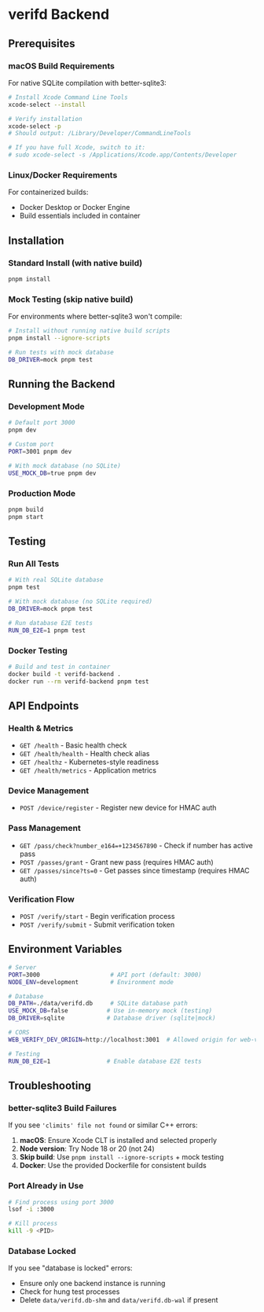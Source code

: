 # verifd Backend

## Prerequisites

### macOS Build Requirements
For native SQLite compilation with better-sqlite3:

```bash
# Install Xcode Command Line Tools
xcode-select --install

# Verify installation
xcode-select -p
# Should output: /Library/Developer/CommandLineTools

# If you have full Xcode, switch to it:
# sudo xcode-select -s /Applications/Xcode.app/Contents/Developer
```

### Linux/Docker Requirements
For containerized builds:
- Docker Desktop or Docker Engine
- Build essentials included in container

## Installation

### Standard Install (with native build)
```bash
pnpm install
```

### Mock Testing (skip native build)
For environments where better-sqlite3 won't compile:

```bash
# Install without running native build scripts
pnpm install --ignore-scripts

# Run tests with mock database
DB_DRIVER=mock pnpm test
```

## Running the Backend

### Development Mode
```bash
# Default port 3000
pnpm dev

# Custom port
PORT=3001 pnpm dev

# With mock database (no SQLite)
USE_MOCK_DB=true pnpm dev
```

### Production Mode
```bash
pnpm build
pnpm start
```

## Testing

### Run All Tests
```bash
# With real SQLite database
pnpm test

# With mock database (no SQLite required)
DB_DRIVER=mock pnpm test

# Run database E2E tests
RUN_DB_E2E=1 pnpm test
```

### Docker Testing
```bash
# Build and test in container
docker build -t verifd-backend .
docker run --rm verifd-backend pnpm test
```

## API Endpoints

### Health & Metrics
- `GET /health` - Basic health check
- `GET /health/health` - Health check alias
- `GET /healthz` - Kubernetes-style readiness
- `GET /health/metrics` - Application metrics

### Device Management
- `POST /device/register` - Register new device for HMAC auth

### Pass Management
- `GET /pass/check?number_e164=+1234567890` - Check if number has active pass
- `POST /passes/grant` - Grant new pass (requires HMAC auth)
- `GET /passes/since?ts=0` - Get passes since timestamp (requires HMAC auth)

### Verification Flow
- `POST /verify/start` - Begin verification process
- `POST /verify/submit` - Submit verification token

## Environment Variables

```bash
# Server
PORT=3000                    # API port (default: 3000)
NODE_ENV=development         # Environment mode

# Database
DB_PATH=./data/verifd.db     # SQLite database path
USE_MOCK_DB=false           # Use in-memory mock (testing)
DB_DRIVER=sqlite            # Database driver (sqlite|mock)

# CORS
WEB_VERIFY_DEV_ORIGIN=http://localhost:3001  # Allowed origin for web-verify

# Testing
RUN_DB_E2E=1                # Enable database E2E tests
```

## Troubleshooting

### better-sqlite3 Build Failures

If you see `'climits' file not found` or similar C++ errors:

1. **macOS**: Ensure Xcode CLT is installed and selected properly
2. **Node version**: Try Node 18 or 20 (not 24)
3. **Skip build**: Use `pnpm install --ignore-scripts` + mock testing
4. **Docker**: Use the provided Dockerfile for consistent builds

### Port Already in Use

```bash
# Find process using port 3000
lsof -i :3000

# Kill process
kill -9 <PID>
```

### Database Locked

If you see "database is locked" errors:
- Ensure only one backend instance is running
- Check for hung test processes
- Delete `data/verifd.db-shm` and `data/verifd.db-wal` if present